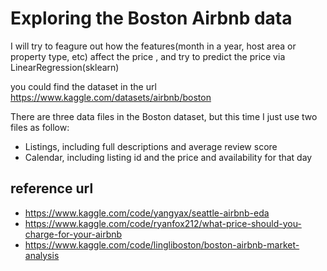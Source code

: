 # Exploring the Boston Airbnb data

I will try to feagure out how the features(month in a year, host area or property type, etc) affect the price , and try to predict the price via          LinearRegression(sklearn)


you could find the dataset in the url <https://www.kaggle.com/datasets/airbnb/boston>

There are three data files in the Boston dataset, but this time I just use two files as follow:

- Listings, including full descriptions and average review score
- Calendar, including listing id and the price and availability for that day

## reference url

- <https://www.kaggle.com/code/yangyax/seattle-airbnb-eda>
- <https://www.kaggle.com/code/ryanfox212/what-price-should-you-charge-for-your-airbnb>
- <https://www.kaggle.com/code/lingliboston/boston-airbnb-market-analysis>
